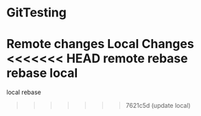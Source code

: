 # GitTesting
Remote changes
Local Changes
<<<<<<< HEAD
remote rebase
rebase local
=======
local rebase
>>>>>>> 7621c5d (update local)
